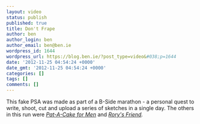 ```yaml
---
layout: video
status: publish
published: true
title: Don't Frape
author: ben
author_login: ben
author_email: ben@ben.ie
wordpress_id: 1644
wordpress_url: https://blog.ben.ie/?post_type=video&#038;p=1644
date: '2012-11-25 04:54:24 +0000'
date_gmt: '2012-11-25 04:54:24 +0000'
categories: []
tags: []
comments: []
---
```

<p>This fake PSA was made as part of a B-Side marathon - a personal quest to write, shoot, cut and upload a series of sketches in a single day. The others in this run were <em><a title="Pat-a-Cake For Men" href="https://blog.ben.ie/video/pat-a-cake-for-men/">Pat-A-Cake for Men</a></em> and <em><a title="Rory’s Friend" href="https://blog.ben.ie/video/rorys-friend/">Rory's Friend</a>.</em></p>
